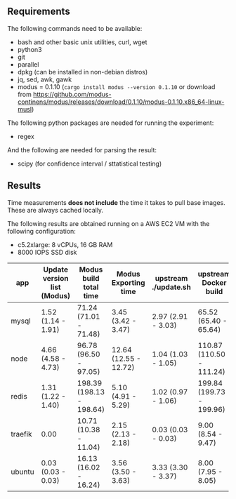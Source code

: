 ## Requirements

The following commands need to be available:

* bash and other basic unix utilities, curl, wget
* python3
* git
* parallel
* dpkg (can be installed in non-debian distros)
* jq, sed, awk, gawk
* modus = 0.1.10 (`cargo install modus --version 0.1.10` or download from https://github.com/modus-continens/modus/releases/download/0.1.10/modus-0.1.10.x86_64-linux-musl)

The following python packages are needed for running the experiment:

* regex

And the following are needed for parsing the result:

* scipy (for confidence interval / sttatistical testing)

## Results

Time measurements **does not include** the time it takes to pull base images. These are always cached locally.

The following results are obtained running on a AWS EC2 VM with the following configuration:

* c5.2xlarge: 8 vCPUs, 16 GB RAM
* 8000 IOPS SSD disk

| app | Update version list (Modus) | Modus build total time | Modus Exporting time | upstream ./update.sh | upstream Docker build | n |
| --- | --- | --- | --- | --- | --- | --- |
| mysql | 1.52 (1.14 - 1.91) | 71.24 (71.01 - 71.48) | 3.45 (3.42 - 3.47) | 2.97 (2.91 - 3.03) | 65.52 (65.40 - 65.64) | 64 |
| node | 4.66 (4.58 - 4.73) | 96.78 (96.50 - 97.05) | 12.64 (12.55 - 12.72) | 1.04 (1.03 - 1.05) | 110.87 (110.50 - 111.24) | 64 |
| redis | 1.31 (1.22 - 1.40) | 198.39 (198.13 - 198.64) | 5.10 (4.91 - 5.29) | 1.02 (0.97 - 1.06) | 199.84 (199.73 - 199.96) | 64 |
| traefik | 0.00 | 10.71 (10.38 - 11.04) | 2.15 (2.13 - 2.18) | 0.03 (0.03 - 0.03) | 9.00 (8.54 - 9.47) | 64 |
| ubuntu | 0.03 (0.03 - 0.03) | 16.13 (16.02 - 16.24) | 3.56 (3.50 - 3.63) | 3.33 (3.30 - 3.37) | 8.00 (7.95 - 8.05) | 64 |
